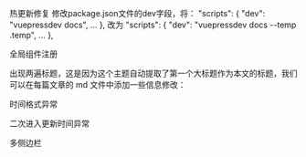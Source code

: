 <!--
 * @Author: srcheng 17755456856@163.com
 * @Date: 2023-04-12 17:41:53
 * @LastEditors: srcheng 17755456856@163.com
 * @LastEditTime: 2023-04-14 13:58:19
 * @FilePath: \blog\docs\blogs\2.md
 * @Description: 这是默认设置,请设置`customMade`, 打开koroFileHeader查看配置 进行设置: https://github.com/OBKoro1/koro1FileHeader/wiki/%E9%85%8D%E7%BD%AE
-->
热更新修复
修改package.json文件的dev字段，将：
"scripts": {
    "dev": "vuepressdev docs",
    ...
},
改为
"scripts": {
    "dev": "vuepressdev docs --temp .temp",
    ...
},

全局组件注册

出现两遍标题，这是因为这个主题自动提取了第一个大标题作为本文的标题，我们可以在每篇文章的 md 文件中添加一些信息修改：

时间格式异常

二次进入更新时间异常

多侧边栏
